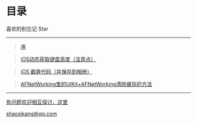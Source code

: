 
# 目录


喜欢的别忘记 Star

***
> [序](/Before/README.md)

> [iOS动态获取键盘高度（注意点）](/iOS_001/README.md)

> [iOS 截屏代码（并保存到相册）](/iOS_002/README.md)

> [AFNetWorking里的UIKit+AFNetWorking清除缓存的方法](/iOS_003/README.md)


***
[有问题欢迎相互探讨，这里](https://github.com/ShaoSikang/Blog/issues)

shaosikang@qq.com

